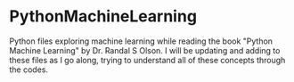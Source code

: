 # PythonMachineLearning

Python files exploring machine learning while reading the book "Python Machine Learning" by Dr. Randal S Olson.  I will be updating and adding to these files as I go along, trying to understand all of these concepts through the codes.
